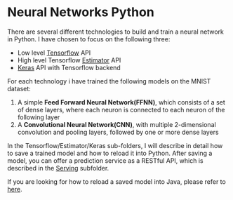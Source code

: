 # Neural Networks Python
     
There are several different technologies to build and train a neural network in Python. I have chosen to focus on the following three:

* Low level [Tensorflow](https://github.com/Matleo/MLPython2Java/tree/develop/Maschine%20Learning/NeuralNetwork/Tensorflow/MNISTClassifier) API
* High level Tensorflow [Estimator](https://github.com/Matleo/MLPython2Java/tree/develop/Maschine%20Learning/NeuralNetwork/Estimator/MNISTClassifier) API
* [Keras](https://github.com/Matleo/MLPython2Java/tree/develop/Maschine%20Learning/NeuralNetwork/Keras) API with Tensorflow backend

For each technology i have trained the following models on the MNIST dataset: 
1. A simple **Feed Forward Neural Network(FFNN)**, which consists of a set of dense layers, where each neuron is connected to each neuron of the following layer
2. A **Convolutional Neural Network(CNN)**, with multiple 2-dimensional convolution and pooling layers, followed by one or more dense layers

In the Tensorflow/Estimator/Keras sub-folders, I will describe in detail how to save a trained model and how to reload it into Python. After saving a model, you can offer a prediction service as a RESTful API, which is described in the [Serving](https://github.com/Matleo/MLPython2Java/tree/develop/Maschine%20Learning/NeuralNetwork/Serving) subfolder.

If you are looking for how to reload a saved model into Java, please refer to [here](https://github.com/Matleo/MLPython2Java/tree/develop/MaschineLearning4J/src/main/java/NeuralNetwork).